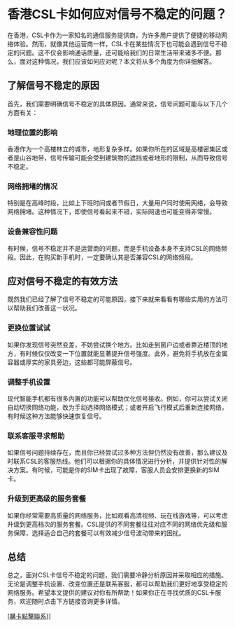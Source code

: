 # 香港CSL卡如何应对信号不稳定的问题？

在香港，CSL卡作为一家知名的通信服务提供商，为许多用户提供了便捷的移动网络体验。然而，就像其他运营商一样，CSL卡在某些情况下也可能会遇到信号不稳定的问题。这不仅会影响通话质量，还可能给我们的日常生活带来诸多不便。那么，面对这种情况，我们应该如何应对呢？本文将从多个角度为你详细解答。

## 了解信号不稳定的原因

首先，我们需要明确信号不稳定的具体原因。通常来说，信号问题可能与以下几个方面有关：

### 地理位置的影响

香港作为一个高楼林立的城市，地形复杂多样。如果你所在的区域是高楼密集区或者是山谷地带，信号传输可能会受到建筑物的遮挡或者地形的限制，从而导致信号不稳定。

### 网络拥堵的情况

特别是在高峰时段，比如上下班时间或者节假日，大量用户同时使用网络，会导致网络拥堵。这种情况下，即使信号看起来不错，实际网速也可能变得非常慢。

### 设备兼容性问题

有时候，信号不稳定并不是运营商的问题，而是手机设备本身不支持CSL的网络频段。因此，在购买新手机时，一定要确认其是否兼容CSL的网络频段。

## 应对信号不稳定的有效方法

既然我们已经了解了信号不稳定的可能原因，接下来就来看看有哪些实用的方法可以帮助我们改善这一状况。

### 更换位置试试

如果你发现信号突然变差，不妨尝试换个地方。比如走到窗户边或者靠近楼顶的地方，有时候仅仅改变一下位置就能显著提升信号强度。此外，避免将手机放在金属容器或厚实的家具旁边，这些都可能屏蔽信号。

### 调整手机设置

现代智能手机都有很多内置的功能可以帮助优化信号接收。例如，你可以尝试关闭自动切换网络功能，改为手动选择网络模式；或者开启飞行模式后重新连接网络，有时候这种方法能够快速恢复信号。

### 联系客服寻求帮助

如果信号问题持续存在，而且你已经尝试过多种方法但仍然没有改善，那么建议及时联系CSL的客服热线。他们可以根据你的具体情况进行分析，并提供针对性的解决方案。有时候，可能是你的SIM卡出现了故障，客服人员会安排更换新的SIM卡。

### 升级到更高级的服务套餐

如果你经常需要高质量的网络服务，比如观看高清视频、玩在线游戏等，可以考虑升级到更高档次的服务套餐。CSL提供的不同套餐往往对应不同的网络优先级和服务保障，选择适合自己的套餐可以有效减少信号波动带来的困扰。

## 总结

总之，面对CSL卡信号不稳定的问题，我们需要冷静分析原因并采取相应的措施。无论是调整手机设置、改变位置还是联系客服，都可以帮助我们更好地享受稳定的网络服务。希望本文提供的建议对你有所帮助！如果你正在寻找优质的CSL卡服务，欢迎随时点击下方链接咨询更多详情。

[[購卡點擊聯系](https://t.me/s/SXDXQF)]]